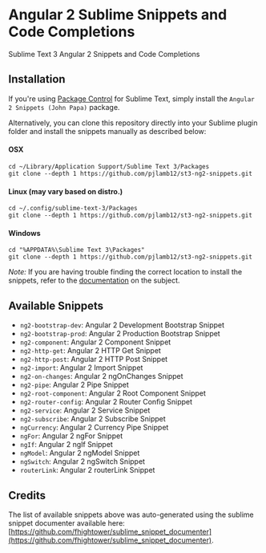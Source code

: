 # Angular 2 Sublime Snippets and Code Completions

Sublime Text 3 Angular 2 Snippets and Code Completions

## Installation

If you're using [Package Control](https://packagecontrol.io/) for Sublime Text, simply install the `Angular 2 Snippets (John Papa)` package.

Alternatively, you can clone this repository directly into your Sublime plugin folder and install the snippets manually as described below:

#### OSX

```
cd ~/Library/Application Support/Sublime Text 3/Packages
git clone --depth 1 https://github.com/pjlamb12/st3-ng2-snippets.git
```

#### Linux (may vary based on distro.)

```
cd ~/.config/sublime-text-3/Packages
git clone --depth 1 https://github.com/pjlamb12/st3-ng2-snippets.git
```

#### Windows

```
cd "%APPDATA%\Sublime Text 3\Packages"
git clone --depth 1 https://github.com/pjlamb12/st3-ng2-snippets.git
```

*Note:* If you are having trouble finding the correct location to install the snippets, refer to the [documentation](http://docs.sublimetext.info/en/latest/basic_concepts.html#the-data-directory) on the subject.

## Available Snippets

- `ng2-bootstrap-dev`: Angular 2 Development Bootstrap Snippet
- `ng2-bootstrap-prod`: Angular 2 Production Bootstrap Snippet
- `ng2-component`: Angular 2 Component Snippet
- `ng2-http-get`: Angular 2 HTTP Get Snippet
- `ng2-http-post`: Angular 2 HTTP Post Snippet
- `ng2-import`: Angular 2 Import Snippet
- `ng2-on-changes`: Angular 2 ngOnChanges Snippet
- `ng2-pipe`: Angular 2 Pipe Snippet
- `ng2-root-component`: Angular 2 Root Component Snippet
- `ng2-router-config`: Angular 2 Router Config Snippet
- `ng2-service`: Angular 2 Service Snippet
- `ng2-subscribe`: Angular 2 Subscribe Snippet
- `ngCurrency`: Angular 2 Currency Pipe Snippet
- `ngFor`: Angular 2 ngFor Snippet
- `ngIf`: Angular 2 ngIf Snippet
- `ngModel`: Angular 2 ngModel Snippet
- `ngSwitch`: Angular 2 ngSwitch Snippet
- `routerLink`: Angular 2 routerLink Snippet

## Credits

The list of available snippets above was auto-generated using the sublime snippet documenter available here: [https://github.com/fhightower/sublime_snippet_documenter](https://github.com/fhightower/sublime_snippet_documenter).
